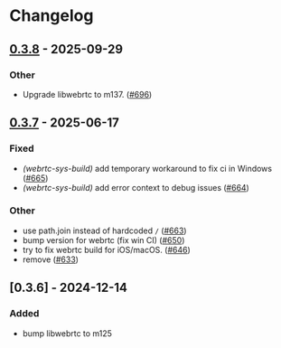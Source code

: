 # Changelog

## [0.3.8](https://github.com/livekit/rust-sdks/compare/rust-sdks/webrtc-sys-build@0.3.7...rust-sdks/webrtc-sys-build@0.3.8) - 2025-09-29

### Other

- Upgrade libwebrtc to m137. ([#696](https://github.com/livekit/rust-sdks/pull/696))

## [0.3.7](https://github.com/livekit/rust-sdks/compare/rust-sdks/webrtc-sys-build@0.3.6...rust-sdks/webrtc-sys-build@0.3.7) - 2025-06-17

### Fixed

- *(webrtc-sys-build)* add temporary workaround to fix ci in Windows ([#665](https://github.com/livekit/rust-sdks/pull/665))
- *(webrtc-sys-build)* add error context to debug issues ([#664](https://github.com/livekit/rust-sdks/pull/664))

### Other

- use path.join instead of hardcoded `/` ([#663](https://github.com/livekit/rust-sdks/pull/663))
- bump version for webrtc (fix win CI) ([#650](https://github.com/livekit/rust-sdks/pull/650))
- try to fix webrtc build for iOS/macOS. ([#646](https://github.com/livekit/rust-sdks/pull/646))
- remove ([#633](https://github.com/livekit/rust-sdks/pull/633))

## [0.3.6] - 2024-12-14

### Added

- bump libwebrtc to m125
